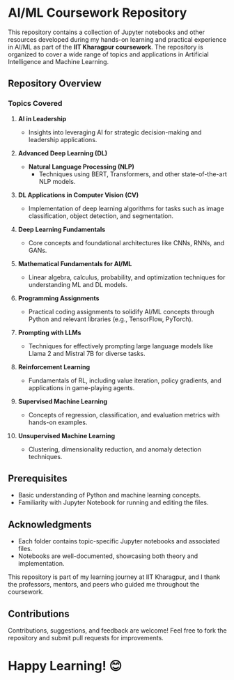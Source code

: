 # AI/ML Coursework Repository  

This repository contains a collection of Jupyter notebooks and other resources developed during my hands-on learning and practical experience in AI/ML as part of the **IIT Kharagpur coursework**. The repository is organized to cover a wide range of topics and applications in Artificial Intelligence and Machine Learning.

## Repository Overview  

### Topics Covered  
1. **AI in Leadership**  
   - Insights into leveraging AI for strategic decision-making and leadership applications.
  
2. **Advanced Deep Learning (DL)**  
   - **Natural Language Processing (NLP)**  
     - Techniques using BERT, Transformers, and other state-of-the-art NLP models.  

3. **DL Applications in Computer Vision (CV)**  
   - Implementation of deep learning algorithms for tasks such as image classification, object detection, and segmentation.

4. **Deep Learning Fundamentals**  
   - Core concepts and foundational architectures like CNNs, RNNs, and GANs.

5. **Mathematical Fundamentals for AI/ML**  
   - Linear algebra, calculus, probability, and optimization techniques for understanding ML and DL models.

6. **Programming Assignments**  
   - Practical coding assignments to solidify AI/ML concepts through Python and relevant libraries (e.g., TensorFlow, PyTorch).

7. **Prompting with LLMs**  
   - Techniques for effectively prompting large language models like Llama 2 and Mistral 7B for diverse tasks.

8. **Reinforcement Learning**  
   - Fundamentals of RL, including value iteration, policy gradients, and applications in game-playing agents.

9. **Supervised Machine Learning**  
   - Concepts of regression, classification, and evaluation metrics with hands-on examples.

10. **Unsupervised Machine Learning**  
    - Clustering, dimensionality reduction, and anomaly detection techniques.
  

## Prerequisites 

- Basic understanding of Python and machine learning concepts.
- Familiarity with Jupyter Notebook for running and editing the files.

## Acknowledgments

- Each folder contains topic-specific Jupyter notebooks and associated files.  
- Notebooks are well-documented, showcasing both theory and implementation.
  
This repository is part of my learning journey at IIT Kharagpur, and I thank the professors, mentors, and peers who guided me throughout the coursework.

## Contributions

Contributions, suggestions, and feedback are welcome! Feel free to fork the repository and submit pull requests for improvements.

# Happy Learning! 😊






